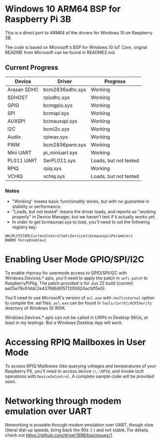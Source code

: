 Windows 10 ARM64 BSP for Raspberry Pi 3B
===

This is a direct port to ARM64 of the drivers for Windows 10 on Raspberry 3B.

The code is based on Microsoft's BSP for Windows 10 IoT Core, orignal README from Microsoft can be found in README2.md.

## Current Progress
Device|Driver|Progress
------|------|--------
Arasan SDHC|bcm2836sdhc.sys|Working
SDHOST|rpisdhc.sys|Working
GPIO|bcmgpio.sys|Working
SPI|bcmspi.sys|Working
AUXSPI|bcmauxspi.sys|Working
I2C|bcmi2c.sys|Working
Audio|rpiwav.sys|Working
PWM|bcm2836pwm.sys|Working
Mini UART|pi_miniuart.sys|Working
PL011 UART|SerPL011.sys|Loads, but not tested
RPIQ|rpiq.sys|Working
VCHIQ|vchiq.sys|Loads, but not tested

### Notes
- "Working" means basic functionality works, but with no guarantee in stability or performance.
- "Loads, but not tested" means the driver loads, and reports as "working properly" in Device Manager, but we haven't test if it actually works yet.
- In order to get bcmauxspi.sys to load, you'll need to set the following registry key:
```
HKLM\SYSTEM\CurrentControlSet\Services\bcmauxspi\Parameters
DWORD ForceEnable=1
```
# Enabling User Mode GPIO/SPI/I2C
To enable rhproxy for usermode access to GPIO/SPI/I2C with Windows.Devices.* apis, you'll need to apply the patch in `uefi-patch` to RaspberryPiPkg. The patch provided is for Jun 22 build (commit aa05e79c61ddc2e43768b90571200624acfd15e5).

You'll need to use Microsoft's version of `asl.exe` with `/msftinternal` option to compile the .asl files. `asl.exe` can be found in `Tools/[arch]/ACPIVerify` directory of Windows 10 WDK.

Windows.Devices.* apis can not be called in UWPs in Desktop SKUs, at least in my testings. But a Windows Desktop App will work.

# Accessing RPIQ Mailboxes in User Mode
To access RPIQ Mailboxes (like querying voltages and temperatures of your Raspberry Pi), you'll need to access device `\\.\RPIQ`, and invoke ioctl operations with `DeviceIoControl`. A complete sample code will be provided soon.

# Networking through modem emulation over UART
Networking is possible through modem emulation over UART, though slow (literal dial-up speeds, bring back the 90s :) ) and not stable.
For details, check out https://github.com/driver1998/bsp/issues/1.
